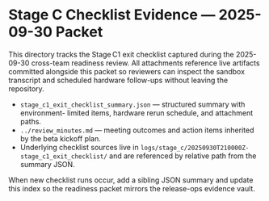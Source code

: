 # Stage C Checklist Evidence — 2025-09-30 Packet

This directory tracks the Stage C1 exit checklist captured during the 2025-09-30
cross-team readiness review. All attachments reference live artifacts committed
alongside this packet so reviewers can inspect the sandbox transcript and
scheduled hardware follow-ups without leaving the repository.

- `stage_c1_exit_checklist_summary.json` — structured summary with environment-
  limited items, hardware rerun schedule, and attachment paths.
- `../review_minutes.md` — meeting outcomes and action items inherited by the
  beta kickoff plan.
- Underlying checklist sources live in
  `logs/stage_c/20250930T210000Z-stage_c1_exit_checklist/` and are referenced by
  relative path from the summary JSON.

When new checklist runs occur, add a sibling JSON summary and update this index
so the readiness packet mirrors the release-ops evidence vault.
